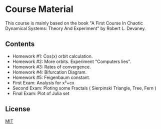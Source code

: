 # Course Material

This course is mainly based on the book "A First Course In Chaotic Dynamical Systems: Theory And Experiment" by Robert L. Devaney.

## Contents
- Homework #1: Cos(x) orbit calculation.
- Homework #2: More orbits. Experiment "Computers lies".
- Homework #3: Rates of convergence.
- Homework #4: Bifurcation Diagram.
- Homework #5: Feigenbaum constant.
- First Exam: Analysis for x³+cx
- Second Exam: Ploting some Fractals ( Sierpinski Triangle, Tree, Fern )
- Final Exam: Plot of Julia set



## License
[MIT](https://choosealicense.com/licenses/mit/)
